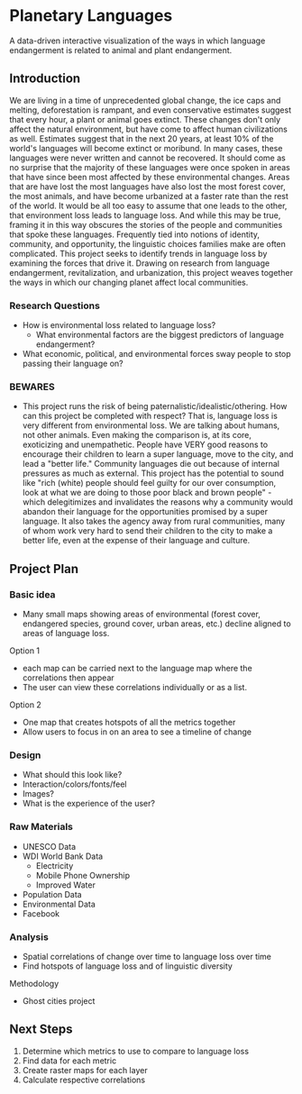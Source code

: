 # Planetary Languages

A data-driven interactive visualization of the ways in which language endangerment is related to animal and plant endangerment.

## Introduction 

We are living in a time of unprecedented global change, the ice caps and melting, deforestation is rampant, and even conservative estimates suggest that every hour, a plant or animal goes extinct. These changes don't only affect the natural environment, but have come to affect human civilizations as well. Estimates suggest that in the next 20 years, at least 10% of the world's languages will become extinct or moribund. In many cases, these languages were never written and cannot be recovered. It should come as no surprise that the majority of these languages were once spoken in areas that have since been most affected by these environmental changes. Areas that are have lost the most languages have also lost the most forest cover, the most animals, and have become urbanized at a faster rate than the rest of the world. It would be all too easy to assume that one leads to the other, that environment loss leads to language loss. And while this may be true, framing it in this way obscures the stories of the people and communities that spoke these languages. Frequently tied into notions of identity, community, and opportunity, the linguistic choices families make are often complicated. This project seeks to identify trends in language loss by examining the forces that drive it. Drawing on research from language endangerment, revitalization, and urbanization, this project weaves together the ways in which our changing planet affect local communities. 

### Research Questions
	
* How is environmental loss related to language loss?
	* What environmental factors are the biggest predictors of language endangerment?
* What economic, political, and environmental forces sway people to stop passing their language on?
	
### BEWARES

* This project runs the risk of being paternalistic/idealistic/othering. How can this project be completed with respect? That is, language loss is very different from environmental loss. We are talking about humans, not other animals. Even making the comparison is, at its core, exoticizing and unempathetic. People have VERY good reasons to encourage their children to learn a super language, move to the city, and lead a "better life." Community languages die out because of internal pressures as much as external. This project has the potential to sound like "rich (white) people should feel guilty for our over consumption, look at what we are doing to those poor black and brown people" - which delegitimizes and invalidates the reasons why a community would abandon their language for the opportunities promised by a super language. It also takes the agency away from rural communities, many of whom work very hard to send their children to the city to make a better life, even at the expense of their language and culture. 
	
## Project Plan

### Basic idea

* Many small maps showing areas of environmental (forest cover, endangered species, ground cover, urban areas, etc.) decline aligned to areas of language loss.

Option 1
* each map can be carried next to the language map where the correlations then appear
* The user can view these correlations individually or as a list.

Option 2
* One map that creates hotspots of all the metrics together
* Allow users to focus in on an area to see a timeline of change

### Design

* What should this look like?
* Interaction/colors/fonts/feel
* Images? 
* What is the experience of the user?

### Raw Materials

* UNESCO Data
* WDI World Bank Data
	* Electricity
	* Mobile Phone Ownership
	* Improved Water
* Population Data
* Environmental Data
* Facebook


### Analysis

* Spatial correlations of change over time to language loss over time
* Find hotspots of language loss and of linguistic diversity

Methodology

* Ghost cities project

## Next Steps

1. Determine which metrics to use to compare to language loss
2. Find data for each metric
3. Create raster maps for each layer
4. Calculate respective correlations


